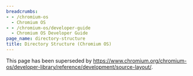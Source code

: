 ```yaml
---
breadcrumbs:
- - /chromium-os
  - Chromium OS
- - /chromium-os/developer-guide
  - Chromium OS Developer Guide
page_name: directory-structure
title: Directory Structure (Chromium OS)
---
```


This page has been superseded by
<https://www.chromium.org/chromium-os/developer-library/reference/development/source-layout/>.
